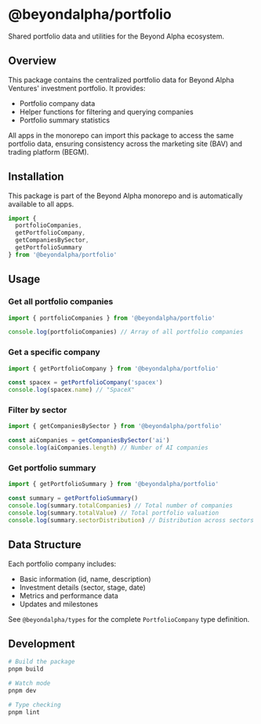 # @beyondalpha/portfolio

Shared portfolio data and utilities for the Beyond Alpha ecosystem.

## Overview

This package contains the centralized portfolio data for Beyond Alpha Ventures' investment portfolio. It provides:
- Portfolio company data
- Helper functions for filtering and querying companies
- Portfolio summary statistics

All apps in the monorepo can import this package to access the same portfolio data, ensuring consistency across the marketing site (BAV) and trading platform (BEGM).

## Installation

This package is part of the Beyond Alpha monorepo and is automatically available to all apps.

```typescript
import { 
  portfolioCompanies, 
  getPortfolioCompany,
  getCompaniesBySector,
  getPortfolioSummary 
} from '@beyondalpha/portfolio'
```

## Usage

### Get all portfolio companies

```typescript
import { portfolioCompanies } from '@beyondalpha/portfolio'

console.log(portfolioCompanies) // Array of all portfolio companies
```

### Get a specific company

```typescript
import { getPortfolioCompany } from '@beyondalpha/portfolio'

const spacex = getPortfolioCompany('spacex')
console.log(spacex.name) // "SpaceX"
```

### Filter by sector

```typescript
import { getCompaniesBySector } from '@beyondalpha/portfolio'

const aiCompanies = getCompaniesBySector('ai')
console.log(aiCompanies.length) // Number of AI companies
```

### Get portfolio summary

```typescript
import { getPortfolioSummary } from '@beyondalpha/portfolio'

const summary = getPortfolioSummary()
console.log(summary.totalCompanies) // Total number of companies
console.log(summary.totalValue) // Total portfolio valuation
console.log(summary.sectorDistribution) // Distribution across sectors
```

## Data Structure

Each portfolio company includes:
- Basic information (id, name, description)
- Investment details (sector, stage, date)
- Metrics and performance data
- Updates and milestones

See `@beyondalpha/types` for the complete `PortfolioCompany` type definition.

## Development

```bash
# Build the package
pnpm build

# Watch mode
pnpm dev

# Type checking
pnpm lint
```
